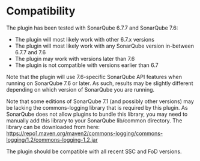 # Compatibility
The plugin has been tested with SonarQube 6.7.7 and SonarQube 7.6:

* The plugin will most likely work with other 6.7.x versions
* The plugin will most likely work with any SonarQube version in-between 6.7.7 and 7.6
* The plugin may work with versions later than 7.6
* The plugin is not compatible with versions earlier than 6.7

Note that the plugin will use 7.6-specific SonarQube API features when running on 
SonarQube 7.6 or later. As such, results may be slightly different depending on
which version of SonarQube you are running. 

Note that some editions of SonarQube 7.1 (and possibly other versions) may be lacking the
commons-logging library that is required by this plugin. As SonarQube does not allow plugins
to bundle this library, you may need to manually add this library to your SonarQube lib/common 
directory. The library can be downloaded from here: 
<https://repo1.maven.org/maven2/commons-logging/commons-logging/1.2/commons-logging-1.2.jar>  

The plugin should be compatible with all recent SSC and FoD versions.
